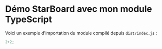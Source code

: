 # Démo StarBoard avec mon module TypeScript

Voici un exemple d'importation du module compilé depuis `dist/index.js` :

```js
2+2;
```
